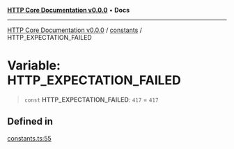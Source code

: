 [**HTTP Core Documentation v0.0.0**](../../README.md) • **Docs**

***

[HTTP Core Documentation v0.0.0](../../modules.md) / [constants](../README.md) / HTTP\_EXPECTATION\_FAILED

# Variable: HTTP\_EXPECTATION\_FAILED

> `const` **HTTP\_EXPECTATION\_FAILED**: `417` = `417`

## Defined in

[constants.ts:55](https://github.com/stonemjs/http-core/blob/6c1adf9f449733e34ff7f08818342bd019b968a7/src/constants.ts#L55)
